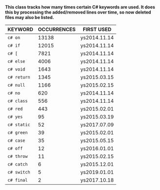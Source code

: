 **This class tracks how many times certain C# keywords are used. It does this by processing the added/removed lines over time, so now deleted files may also be listed.**



|     KEYWORD     | OCCURRENCES |  FIRST USED  |
|-----------------|-------------|--------------|
| ```c# on```     |       13138 | ys2014.11.14 |
| ```c# if```     |       12015 | ys2014.11.14 |
| ```c# [```      |        7821 | ys2014.11.14 |
| ```c# else```   |        4006 | ys2014.11.14 |
| ```c# void```   |        1643 | ys2014.11.14 |
| ```c# return``` |        1345 | ys2015.03.15 |
| ```c# null```   |        1166 | ys2015.02.15 |
| ```c# no```     |         620 | ys2014.11.14 |
| ```c# class```  |         556 | ys2014.11.14 |
| ```c# red```    |         443 | ys2015.02.01 |
| ```c# yes```    |          95 | ys2015.03.19 |
| ```c# static``` |          52 | ys2017.07.09 |
| ```c# green```  |          39 | ys2015.02.01 |
| ```c# case```   |          35 | ys2015.05.15 |
| ```c# off```    |          12 | ys2016.01.01 |
| ```c# throw```  |          11 | ys2015.02.15 |
| ```c# catch```  |           6 | ys2015.12.01 |
| ```c# switch``` |           5 | ys2019.01.01 |
| ```c# final```  |           2 | ys2017.10.18 |
